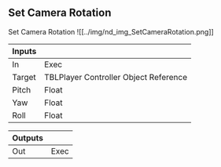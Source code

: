 ## Set Camera Rotation
Set Camera Rotation
![[../img/nd_img_SetCameraRotation.png]]

|Inputs||
|--|--|
| In | Exec |
| Target | TBLPlayer Controller Object Reference |
| Pitch | Float |
| Yaw | Float |
| Roll | Float |

|Outputs||
|--|--|
| Out | Exec |
